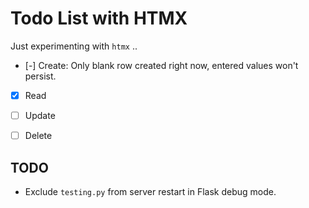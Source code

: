 # Todo List with HTMX
Just experimenting with `htmx` ..

- [-] Create: Only blank row created right now, entered values won't persist.
- [x] Read
- [ ] Update
- [ ] Delete


## TODO
- Exclude `testing.py` from server restart in Flask debug mode.
